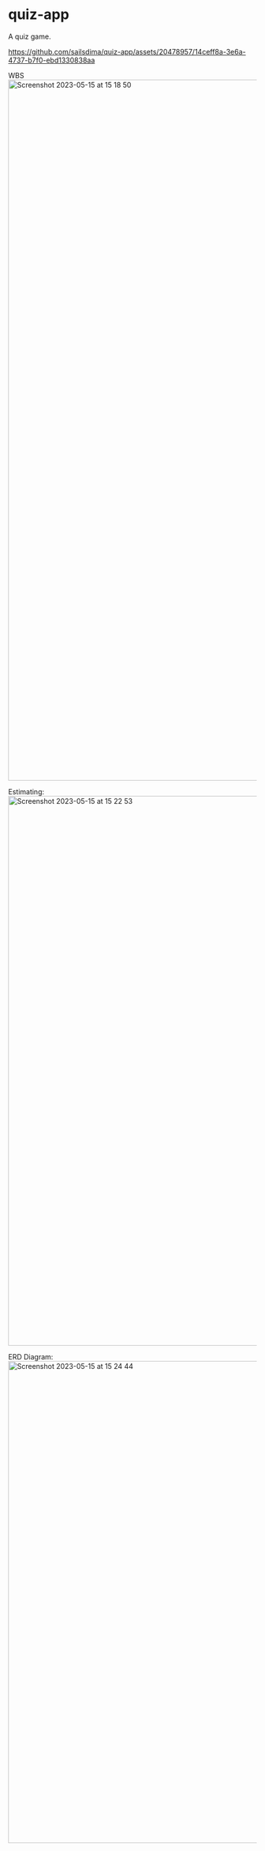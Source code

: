 # quiz-app

A quiz game.

https://github.com/sailsdima/quiz-app/assets/20478957/14ceff8a-3e6a-4737-b7f0-ebd1330838aa

WBS
<img width="1419" alt="Screenshot 2023-05-15 at 15 18 50" src="https://github.com/sailsdima/quiz-app/assets/20478957/41b09c3c-cd39-4a9d-a641-fe7b1af29f7e">

Estimating:
<img width="1113" alt="Screenshot 2023-05-15 at 15 22 53" src="https://github.com/sailsdima/quiz-app/assets/20478957/258becf8-a2c5-4b9d-95ff-6bbff6b4ed59">

ERD Diagram:
<img width="976" alt="Screenshot 2023-05-15 at 15 24 44" src="https://github.com/sailsdima/quiz-app/assets/20478957/e34e04ac-2808-4212-868e-bb4e6d4dc231">
